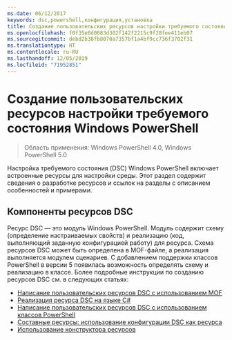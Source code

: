 ```yaml
---
ms.date: 06/12/2017
keywords: dsc,powershell,конфигурация,установка
title: Создание пользовательских ресурсов настройки требуемого состояния Windows PowerShell
ms.openlocfilehash: f0f35e8d0083d302f142f2215c9f28fee411eb07
ms.sourcegitcommit: debd2b38fb8070a7357bf1a4bf9cc736f3702f31
ms.translationtype: HT
ms.contentlocale: ru-RU
ms.lasthandoff: 12/05/2019
ms.locfileid: "71952851"
---
```

# <a name="build-custom-windows-powershell-desired-state-configuration-resources"></a>Создание пользовательских ресурсов настройки требуемого состояния Windows PowerShell

> Область применения: Windows PowerShell 4.0, Windows PowerShell 5.0

Настройка требуемого состояния (DSC) Windows PowerShell включает встроенные ресурсы для настройки среды. Этот раздел содержит сведения о разработке ресурсов и ссылок на разделы с описанием особенностей и примерами.

## <a name="dsc-resource-components"></a>Компоненты ресурсов DSC

Ресурс DSC — это модуль Windows PowerShell. Модуль содержит схему (определение настраиваемых свойств) и реализацию (код, выполняющий заданную конфигурацией работу) для ресурса. Схема ресурсов DSC может быть определена в MOF-файле, а реализация выполняется модулем сценариев. С добавлением поддержки классов PowerShell в версии 5 появилась возможность определять схему и реализацию в классе. Более подробные инструкции по созданию ресурсов DSC см. в следующих статьях:

* [Написание пользовательских ресурсов DSC с использованием MOF](authoringResourceMOF.md)
* [Реализация ресурса DSC на языке C#](authoringResourceMofCS.md)
* [Написание пользовательских ресурсов DSC с использованием классов PowerShell](authoringResourceClass.md)
* [Составные ресурсы: использование конфигурации DSC как ресурса](authoringResourceComposite.md)
* [Использование конструктора ресурсов](authoringResourceMofDesigner.md)
